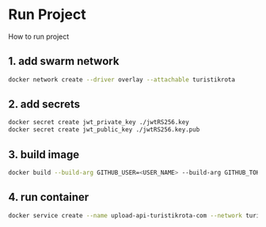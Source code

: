 # Run Project

How to run project

## 1. add swarm network

```bash
docker network create --driver overlay --attachable turistikrota

```

## 2. add secrets

```bash
docker secret create jwt_private_key ./jwtRS256.key
docker secret create jwt_public_key ./jwtRS256.key.pub

```

## 3. build image

```bash
docker build --build-arg GITHUB_USER=<USER_NAME> --build-arg GITHUB_TOKEN=<ACCESS_TOKEN> -t github.com/turistikrota/service.upload .  
```

## 4. run container

```bash
docker service create --name upload-api-turistikrota-com --network turistikrota --secret jwt_private_key --secret jwt_public_key --env-file .env --publish 6018:6018 github.com/turistikrota/service.upload:latest
```
